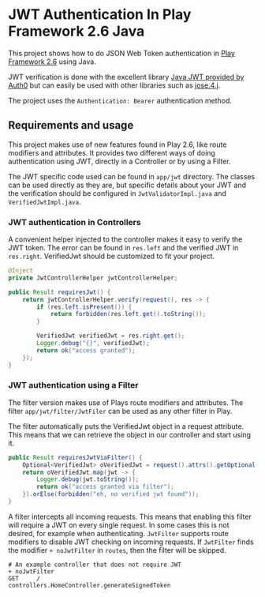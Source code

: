 # JWT Authentication In Play Framework 2.6 Java

This project shows how to do JSON Web Token authentication in 
[Play Framework 2.6](https://www.playframework.com) using Java.

JWT verification is done with the excellent library 
[Java JWT provided by Auth0](https://github.com/auth0/java-jwt) but can easily be used with other 
libraries such as [jose.4.j](https://bitbucket.org/b_c/jose4j/wiki/Home).

The project uses the `Authentication: Bearer` authentication method.

## Requirements and usage

This project makes use of new features found in Play 2.6, like route modifiers and attributes. It
provides two different ways of doing authentication using JWT, directly in a Controller or by using a 
Filter.

The JWT specific code used can be found in `app/jwt` directory. The classes can be used directly as
they are, but specific details about your JWT and the verification should be configured in 
`JwtValidatorImpl.java` and `VerifiedJwtImpl.java`.

### JWT authentication in Controllers

A convenient helper injected to the controller makes it easy to verify the JWT token. The error
can be found in `res.left` and the verified JWT in `res.right`. VerifiedJwt should be customized 
to fit your project.

````java
@Inject
private JwtControllerHelper jwtControllerHelper;

public Result requiresJwt() {
    return jwtControllerHelper.verify(request(), res -> {
        if (res.left.isPresent()) {
            return forbidden(res.left.get().toString());
        }

        VerifiedJwt verifiedJwt = res.right.get();
        Logger.debug("{}", verifiedJwt);
        return ok("access granted");
    });
}
````

### JWT authentication using a Filter

The filter version makes use of Plays route modifiers and attributes. The filter `app/jwt/filter/JwtFiler` 
can be used as any other filter in Play. 

The filter automatically puts the VerifiedJwt object in a request attribute. This means that we 
can retrieve the object in our controller and start using it.

````java
public Result requiresJwtViaFilter() {
    Optional<VerifiedJwt> oVerifiedJwt = request().attrs().getOptional(Attrs.VERIFIED_JWT);
    return oVerifiedJwt.map(jwt -> {
        Logger.debug(jwt.toString());
        return ok("access granted via filter");
    }).orElse(forbidden("eh, no verified jwt found"));
}
````

A filter intercepts all incoming requests. This means that enabling this filter will require 
a JWT on every single request. In some cases this is not desired, for example when authenticating. 
`JwtFilter` supports route modifiers to disable JWT checking on incoming requests. If 
`JwtFilter` finds the modifier `+ noJwtFilter` in `routes`, then the filter will be skipped.

````text
# An example controller that does not require JWT
+ noJwtFilter
GET     /                           controllers.HomeController.generateSignedToken
````